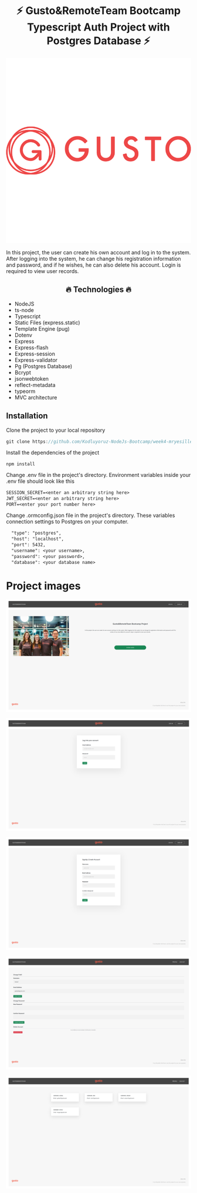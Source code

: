 <h1 align="center">⚡ Gusto&RemoteTeam Bootcamp Typescript Auth Project with Postgres Database ⚡</h1>

![Gusto](/image/gusto.png)

<p> In this project, the user can create his own account and log in to the system. After logging into the system, he can change his registration information and password, and if he wishes, he can also delete his account. Login is required to view user records.</p>

<h2 align="center">🔥 Technologies 🔥</h2>

* NodeJS
* ts-node
* Typescript
* Static Files (express.static)
* Template Engine (pug)
* Dotenv
* Express
* Express-flash
* Express-session
* Express-validator
* Pg (Postgres Database)
* Bcrypt
* jsonwebtoken
* reflect-metadata
* typeorm
* MVC architecture

## Installation

Clone the project to your local repository
```javascript
git clone https://github.com/Kodluyoruz-NodeJs-Bootcamp/week4-mryesiller

```
Install the dependencies of the project

```
npm install
```
Change  .env file in the project's directory. Environment variables inside your .env file should look like this

```
SESSION_SECRET=<enter an arbitrary string here>
JWT_SECRET=<enter an arbitrary string here>
PORT=<enter your port number here>
```

Change  .ormconfig.json file in the project's directory. These variables connection settings to Postgres on your computer.

 ```
   "type": "postgres",
   "host": "localhost",
   "port": 5432,
   "username": <your username>, 
   "password": <your password>,
   "database": <your database name>

```

# Project images 

![HomePage](/image/gusto_home.png)

![LoginPage](/image/gusto_login.png)

![SignupPage](/image/gusto_signup.png)

![ProfilePage](/image/gusto_profile.png)

![UsersPage](/image/gusto_users.png)

